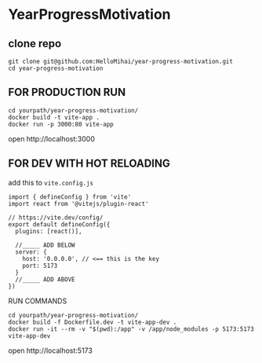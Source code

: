 # YearProgressMotivation

## clone repo
```
git clone git@github.com:HelloMihai/year-progress-motivation.git
cd year-progress-motivation
```

## FOR PRODUCTION RUN
```
cd yourpath/year-progress-motivation/
docker build -t vite-app .
docker run -p 3000:80 vite-app
```
open http://localhost:3000

## FOR DEV WITH HOT RELOADING

add this to `vite.config.js`
```
import { defineConfig } from 'vite'
import react from '@vitejs/plugin-react'

// https://vite.dev/config/
export default defineConfig({
  plugins: [react()],

  //_____ ADD BELOW
  server: {
    host: '0.0.0.0', // <== this is the key
    port: 5173
  }
  //_____ ADD ABOVE
})
```

RUN COMMANDS
```
cd yourpath/year-progress-motivation/
docker build -f Dockerfile.dev -t vite-app-dev .
docker run -it --rm -v "$(pwd):/app" -v /app/node_modules -p 5173:5173 vite-app-dev
```
open http://localhost:5173